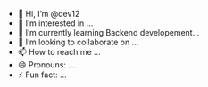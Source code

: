 - 👋 Hi, I’m @dev12
- 👀 I’m interested in ...
- 🌱 I’m currently learning Backend developement...
- 💞️ I’m looking to collaborate on ...
- 📫 How to reach me ...
- 😄 Pronouns: ...
- ⚡ Fun fact: ...
